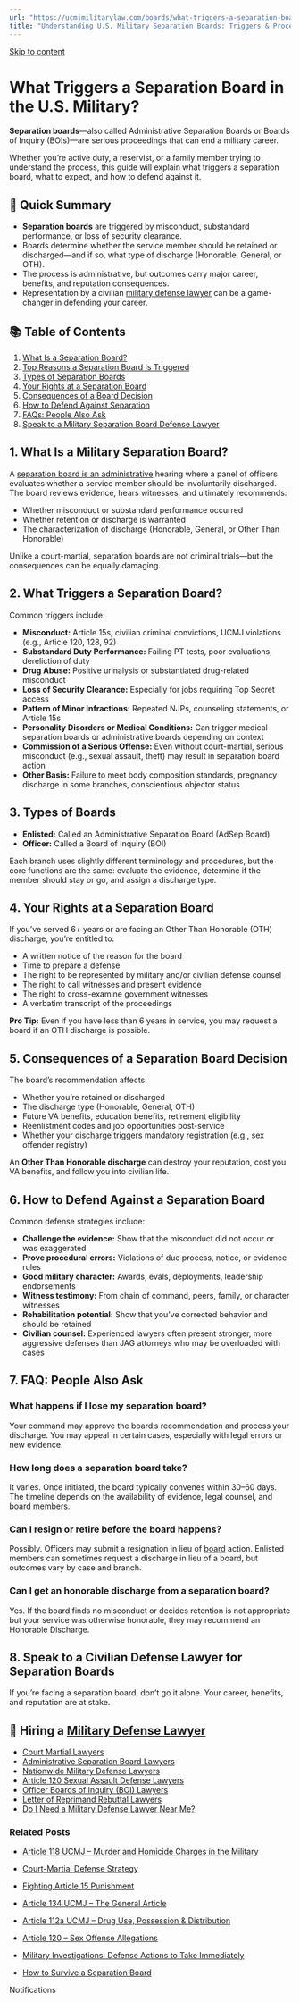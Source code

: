 ```yaml
---
url: "https://ucmjmilitarylaw.com/boards/what-triggers-a-separation-board-in-the-u-s-military/"
title: "Understanding U.S. Military Separation Boards: Triggers & Process"
---
```


[Skip to content](https://ucmjmilitarylaw.com/boards/what-triggers-a-separation-board-in-the-u-s-military/#content)

# What Triggers a Separation Board in the U.S. Military?

**Separation boards**—also called Administrative Separation Boards or Boards of Inquiry (BOIs)—are serious proceedings that can end a military career.

Whether you’re active duty, a reservist, or a family member trying to understand the process, this guide will explain what triggers a separation board, what to expect, and how to defend against it.

## 📌 Quick Summary

- **Separation boards** are triggered by misconduct, substandard performance, or loss of security clearance.
- Boards determine whether the service member should be retained or discharged—and if so, what type of discharge (Honorable, General, or OTH).
- The process is administrative, but outcomes carry major career, benefits, and reputation consequences.
- Representation by a civilian [military defense lawyer](https://ucmjmilitarylaw.com/military-bases/florida-military-law/ "Military Law & UCMJ Defense Lawyers in Florida") can be a game-changer in defending your career.

## 📚 Table of Contents

1. [What Is a Separation Board?](https://ucmjmilitarylaw.com/boards/what-triggers-a-separation-board-in-the-u-s-military/#what-is-a-separation-board)
2. [Top Reasons a Separation Board Is Triggered](https://ucmjmilitarylaw.com/boards/what-triggers-a-separation-board-in-the-u-s-military/#why-it-happens)
3. [Types of Separation Boards](https://ucmjmilitarylaw.com/boards/what-triggers-a-separation-board-in-the-u-s-military/#board-types)
4. [Your Rights at a Separation Board](https://ucmjmilitarylaw.com/boards/what-triggers-a-separation-board-in-the-u-s-military/#rights)
5. [Consequences of a Board Decision](https://ucmjmilitarylaw.com/boards/what-triggers-a-separation-board-in-the-u-s-military/#consequences)
6. [How to Defend Against Separation](https://ucmjmilitarylaw.com/boards/what-triggers-a-separation-board-in-the-u-s-military/#defense-strategies)
7. [FAQs: People Also Ask](https://ucmjmilitarylaw.com/boards/what-triggers-a-separation-board-in-the-u-s-military/#faq)
8. [Speak to a Military Separation Board Defense Lawyer](https://ucmjmilitarylaw.com/boards/what-triggers-a-separation-board-in-the-u-s-military/#get-help)

## 1\. What Is a Military Separation Board?

A [separation board is an administrative](https://ucmjmilitarylaw.com/boards/ "Administrative Separation Boards") hearing where a panel of officers evaluates whether a service member should be involuntarily discharged. The board reviews evidence, hears witnesses, and ultimately recommends:

- Whether misconduct or substandard performance occurred
- Whether retention or discharge is warranted
- The characterization of discharge (Honorable, General, or Other Than Honorable)

Unlike a court-martial, separation boards are not criminal trials—but the consequences can be equally damaging.

## 2\. What Triggers a Separation Board?

Common triggers include:

- **Misconduct:** Article 15s, civilian criminal convictions, UCMJ violations (e.g., Article 120, 128, 92)
- **Substandard Duty Performance:** Failing PT tests, poor evaluations, dereliction of duty
- **Drug Abuse:** Positive urinalysis or substantiated drug-related misconduct
- **Loss of Security Clearance:** Especially for jobs requiring Top Secret access
- **Pattern of Minor Infractions:** Repeated NJPs, counseling statements, or Article 15s
- **Personality Disorders or Medical Conditions:** Can trigger medical separation boards or administrative boards depending on context
- **Commission of a Serious Offense:** Even without court-martial, serious misconduct (e.g., sexual assault, theft) may result in separation board action
- **Other Basis:** Failure to meet body composition standards, pregnancy discharge in some branches, conscientious objector status

## 3\. Types of Boards

- **Enlisted:** Called an Administrative Separation Board (AdSep Board)
- **Officer:** Called a Board of Inquiry (BOI)

Each branch uses slightly different terminology and procedures, but the core functions are the same: evaluate the evidence, determine if the member should stay or go, and assign a discharge type.

## 4\. Your Rights at a Separation Board

If you’ve served 6+ years or are facing an Other Than Honorable (OTH) discharge, you’re entitled to:

- A written notice of the reason for the board
- Time to prepare a defense
- The right to be represented by military and/or civilian defense counsel
- The right to call witnesses and present evidence
- The right to cross-examine government witnesses
- A verbatim transcript of the proceedings

**Pro Tip:** Even if you have less than 6 years in service, you may request a board if an OTH discharge is possible.

## 5\. Consequences of a Separation Board Decision

The board’s recommendation affects:

- Whether you’re retained or discharged
- The discharge type (Honorable, General, OTH)
- Future VA benefits, education benefits, retirement eligibility
- Reenlistment codes and job opportunities post-service
- Whether your discharge triggers mandatory registration (e.g., sex offender registry)

An **Other Than Honorable discharge** can destroy your reputation, cost you VA benefits, and follow you into civilian life.

## 6\. How to Defend Against a Separation Board

Common defense strategies include:

- **Challenge the evidence:** Show that the misconduct did not occur or was exaggerated
- **Prove procedural errors:** Violations of due process, notice, or evidence rules
- **Good military character:** Awards, evals, deployments, leadership endorsements
- **Witness testimony:** From chain of command, peers, family, or character witnesses
- **Rehabilitation potential:** Show that you’ve corrected behavior and should be retained
- **Civilian counsel:** Experienced lawyers often present stronger, more aggressive defenses than JAG attorneys who may be overloaded with cases

## 7\. FAQ: People Also Ask

### What happens if I lose my separation board?

Your command may approve the board’s recommendation and process your discharge. You may appeal in certain cases, especially with legal errors or new evidence.

### How long does a separation board take?

It varies. Once initiated, the board typically convenes within 30–60 days. The timeline depends on the availability of evidence, legal counsel, and board members.

### Can I resign or retire before the board happens?

Possibly. Officers may submit a resignation in lieu of [board](https://ucmjmilitarylaw.com/boards/comprehensive-guide-to-air-force-boards-of-inquiry-for-officers/ "Comprehensive Guide to Air Force Boards of Inquiry for Officers") action. Enlisted members can sometimes request a discharge in lieu of a board, but outcomes vary by case and branch.

### Can I get an honorable discharge from a separation board?

Yes. If the board finds no misconduct or decides retention is not appropriate but your service was otherwise honorable, they may recommend an Honorable Discharge.

## 8\. Speak to a Civilian Defense Lawyer for Separation Boards

If you’re facing a separation board, don’t go it alone. Your career, benefits, and reputation are at stake.

## 🔗 Hiring a [Military Defense Lawyer](https://ucmjmilitarylaw.com/military-defense-lawyers/)

- [Court Martial Lawyers](https://ucmjmilitarylaw.com/military-defense-lawyers/court-martial-lawyers/)
- [Administrative Separation Board Lawyers](https://ucmjmilitarylaw.com/military-defense-lawyers/administrative-separation-board-lawyers/)
- [Nationwide Military Defense Lawyers](https://ucmjmilitarylaw.com/military-defense-lawyers/best-nationwide-military-defense-lawyers/)
- [Article 120 Sexual Assault Defense Lawyers](https://ucmjmilitarylaw.com/military-defense-lawyers/article-120-ucmj-sexual-assault-defense-lawyers/)
- [Officer Boards of Inquiry (BOI) Lawyers](https://ucmjmilitarylaw.com/military-defense-lawyers/boards-of-inquiry-lawyers/)
- [Letter of Reprimand Rebuttal Lawyers](https://ucmjmilitarylaw.com/military-defense-lawyers/letter-of-reprimand-rebuttal-lawyers/)
- [Do I Need a Military Defense Lawyer Near Me?](https://ucmjmilitarylaw.com/military-defense-lawyers/do-i-need-a-military-defense-lawyer-near-me/)

### Related Posts

- [Article 118 UCMJ – Murder and Homicide Charges in the Military](https://ucmjmilitarylaw.com/ucmj/article-118/)
- [Court-Martial Defense Strategy](https://ucmjmilitarylaw.com/court-martial/strategy/)
- [Fighting Article 15 Punishment](https://ucmjmilitarylaw.com/article-15/defense/)
- [Article 134 UCMJ – The General Article](https://ucmjmilitarylaw.com/ucmj/article-134/)

- [Article 112a UCMJ – Drug Use, Possession & Distribution](https://ucmjmilitarylaw.com/ucmj/article-112a/)
- [Article 120 – Sex Offense Allegations](https://ucmjmilitarylaw.com/ucmj/article-120/)
- [Military Investigations: Defense Actions to Take Immediately](https://ucmjmilitarylaw.com/start-here/military-investigations-defense-actions-to-take-immediately/)
- [How to Survive a Separation Board](https://ucmjmilitarylaw.com/boards/separation-board-survival/)

Notifications